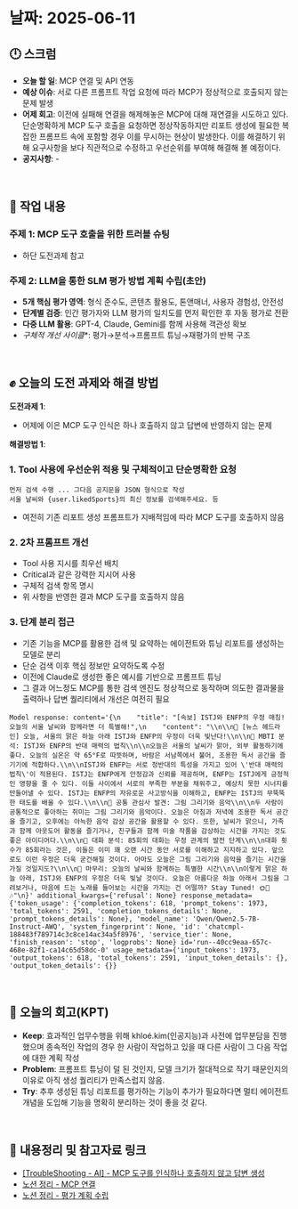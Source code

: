 # 날짜: 2025-06-11

## 🕛 스크럼
- **오늘 할 일**: MCP 연결 및 API 연동
- **예상 이슈**: 서로 다른 프롬프트 작업 요청에 따라 MCP가 정상적으로 호출되지 않는 문제 발생
- **어제 회고**: 이전에 실패해 연결을 해제해놓은 MCP에 대해 재연결을 시도하고 있다. 단순명확하게 MCP 도구 호출을 요청하면 정상작동하지만 리포트 생성에 필요한 복잡한 프롬프트 속에 포함할 경우 이를 무시하는 현상이 발생한다. 이를 해결하기 위해 요구사항을 보다 직관적으로 수정하고 우선순위를 부여해 해결해 볼 예정이다.
- **공지사항**: -

<br>

## 💼 작업 내용
### 주제 1: MCP 도구 호출을 위한 트러블 슈팅
- 하단 도전과제 참고

### 주제 2: LLM을 통한 SLM 평가 방법 계획 수립(초안)
- **5개 핵심 평가 영역**: 형식 준수도, 콘텐츠 활용도, 톤앤매너, 사용자 경험성, 안전성
- **단계별 검증**: 인간 평가자와 LLM 평가의 일치도를 먼저 확인한 후 자동 평가로 전환
- **다중 LLM 활용**: GPT-4, Claude, Gemini를 함께 사용해 객관성 확보
- *구체적 개선 사이클**: 평가→분석→프롬프트 튜닝→재평가의 반복 구조

<br>

## ✊ 오늘의 도전 과제와 해결 방법
**도전과제 1**: 
- 어제에 이은 MCP 도구 인식은 하나 호출하지 않고 답변에 반영하지 않는 문제

**해결방법 1**: 
### 1. Tool 사용에 우선순위 적용 및 구체적이고 단순명확한 요청
 ```
 먼저 검색 수행 ... 그다음 공지문을 JSON 형식으로 작성
 서울 날씨와 {user.likedSports}의 최신 정보를 검색해주세요. 등
 ```
- 여전히 기존 리포트 생성 프롬프트가 지배적임에 따라 MCP 도구를 호출하지 않음

### 2. 2차 프롬프트 개선
- Tool 사용 지시를 최우선 배치
- Critical과 같은 강력한 지시어 사용
- 구체적 검색 항목 명시
- 위 사항을 반영한 결과 MCP 도구를 호출하지 않음

### 3. 단계 분리 접근
- 기존 기능을 MCP를 활용한 검색 및 요약하는 에이전트와 튜닝 리포트를 생성하는 모델로 분리
- 단순 검색 이후 핵심 정보만 요약하도록 수정
- 이전에 Claude로 생성한 좋은 예시를 기반으로 프롬프트 튜닝
- 그 결과 어느정도 MCP를 통한 검색 엔진도 정상적으로 동작하며 의도한 결과물을 출력하나 답변 퀄리티에서 개선은 여전히 필요

```
Model response: content='{\n    "title": "[속보] ISTJ와 ENFP의 우정 매칭! 오늘의 서울 날씨와 함께라면 더 특별해!",\n    "content": "\\n\\n📰 [뉴스 헤드라인] 오늘, 서울의 맑은 하늘 아래 ISTJ와 ENFP의 우정이 더욱 빛난다!\\n\\n🧠 MBTI 분석: ISTJ와 ENFP의 반대 매력의 법칙\\n\\n오늘은 서울의 날씨가 맑아, 외부 활동하기에 좋다. 오늘의 실온은 약 65°F로 따뜻하며, 바람은 서남쪽에서 불어, 조용한 독서 공간을 즐기기에 적합하다.\\n\\nISTJ와 ENFP는 서로 정반대의 특성을 가지고 있어 \'반대 매력의 법칙\'이 적용된다. ISTJ는 ENFP에게 안정감과 신뢰를 제공하며, ENFP는 ISTJ에게 긍정적인 영향을 줄 수 있다. 이들 사이에서 서로의 부족한 부분을 채워주고, 예상치 못한 시너지를 만들어낼 수 있다. ISTJ는 ENFP의 자유로운 사고방식을 이해하고, ENFP는 ISTJ의 무뚝뚝한 태도를 배울 수 있다.\\n\\n🎯 공통 관심사 발견: 그림 그리기와 음악\\n\\n두 사람이 공통적으로 좋아하는 취미는 그림 그리기와 음악이다. 오늘은 아침과 저녁에 조용한 독서 공간을 즐기고, 오후에는 아늑한 음악 감상 공간을 활용할 수 있다. 또한, 날씨가 맑으니, 가족과 함께 아웃도어 활동을 즐기거나, 친구들과 함께 미술 작품을 감상하는 시간을 가지는 것도 좋은 아이디어다.\\n\\n📱 대화 분석: 85회의 대화는 우정 관계의 발전 단계\\n\\n대화 횟수가 85회라는 것은, 이들은 이미 꽤 오랜 시간 동안 서로를 이해하고 지지하고 있다. 앞으로도 이런 우정은 더욱 굳건해질 것이다. 아마도 오늘은 그림 그리기와 음악을 즐기는 시간을 가질 것일지도?\\n\\n🔮 마무리: 오늘의 날씨와 함께하는 특별한 시간\\n\\n이렇게 맑은 하늘 아래, ISTJ와 ENFP의 우정은 더욱 빛날 것이다. 오늘은 아름다운 하늘 아래서 그림을 그려보거나, 마음에 드는 노래를 들어보는 시간을 가지는 건 어떨까? Stay Tuned! 🌞🎨🎶"\n}' additional_kwargs={'refusal': None} response_metadata={'token_usage': {'completion_tokens': 618, 'prompt_tokens': 1973, 'total_tokens': 2591, 'completion_tokens_details': None, 'prompt_tokens_details': None}, 'model_name': 'Qwen/Qwen2.5-7B-Instruct-AWQ', 'system_fingerprint': None, 'id': 'chatcmpl-188483f789714c3c8ce14ac34a5f8976', 'service_tier': None, 'finish_reason': 'stop', 'logprobs': None} id='run--40cc9eaa-657c-468e-82f1-ca14c65d58dc-0' usage_metadata={'input_tokens': 1973, 'output_tokens': 618, 'total_tokens': 2591, 'input_token_details': {}, 'output_token_details': {}}
```

<br>

## 🤔 오늘의 회고(KPT)
- **Keep**: 효과적인 업무수행을 위해 khloé.kim(인공지능)과 사전에 업무분담을 진행했으며 종속적인 작업의 경우 한 사람이 작업하고 있을 때 다른 사람이 그 다음 작업에 대한 계획 작성
- **Problem**: 프롬프트 튜닝이 덜 된 것인지, 모델 크기가 절대적으로 작기 때문인지의 이유로 아직 생성 퀄리티가 만족스럽지 않음.
- **Try**: 추후 생성된 튜닝 리포트를 평가하는 기능이 추가가 필요하다면 멀티 에이전트 개념을 도입해 기능을 명확히 분리하는 것이 좋을 것 같다.

<br>

## 🔗 내용정리 및 참고자료 링크
- [[TroubleShooting - AI] - MCP 도구를 인식하나 호출하지 않고 답변 생성](https://github.com/orgs/100-hours-a-week/projects/166/views/1?pane=issue&itemId=114668254&issue=100-hours-a-week%7C2-hertz-wiki%7C319)
- [노션 정리 - MCP 연결](https://grizzly-crater-c04.notion.site/MCP-20e75a6ebc0a800d8ddfdfda08dd65da?source=copy_link)
- [노션 정리 - 평가 계획 수립](https://grizzly-crater-c04.notion.site/20f75a6ebc0a80ad8422fd3b7c31947f?source=copy_link)
